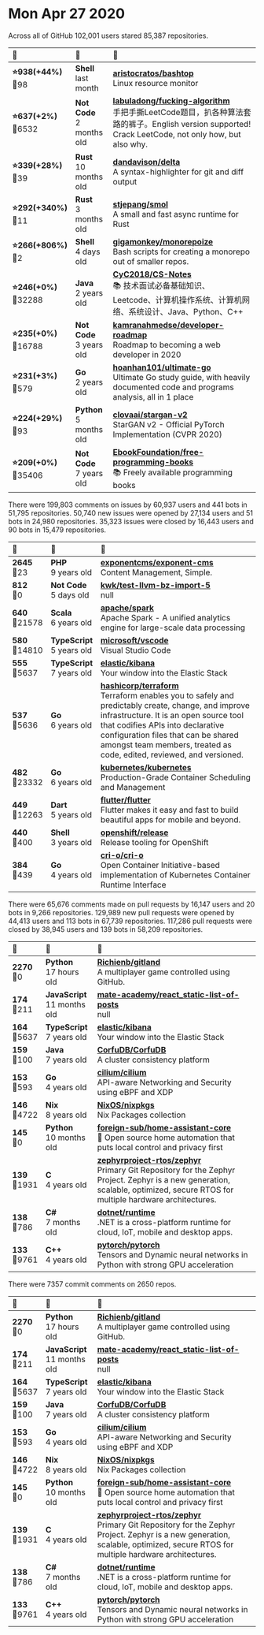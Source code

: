 # Mon Apr 27 2020

Across all of GitHub 102,001 users stared 
85,387 repositories. 

| :page_with_curl: | :calendar: | :page_with_curl: |
| :--- | :--- | :--- |
| **:star:938(+44%)**<br>:twisted_rightwards_arrows:98 | **Shell**<br>last month | **[aristocratos/bashtop](https://github.com/aristocratos/bashtop)**<br>Linux resource monitor |
| **:star:637(+2%)**<br>:twisted_rightwards_arrows:6532 | **Not Code**<br>2 months old | **[labuladong/fucking-algorithm](https://github.com/labuladong/fucking-algorithm)**<br>手把手撕LeetCode题目，扒各种算法套路的裤子。English version supported! Crack LeetCode, not only how, but also why.  |
| **:star:339(+28%)**<br>:twisted_rightwards_arrows:39 | **Rust**<br>10 months old | **[dandavison/delta](https://github.com/dandavison/delta)**<br>A syntax-highlighter for git and diff output |
| **:star:292(+340%)**<br>:twisted_rightwards_arrows:11 | **Rust**<br>3 months old | **[stjepang/smol](https://github.com/stjepang/smol)**<br>A small and fast async runtime for Rust |
| **:star:266(+806%)**<br>:twisted_rightwards_arrows:2 | **Shell**<br>4 days old | **[gigamonkey/monorepoize](https://github.com/gigamonkey/monorepoize)**<br>Bash scripts for creating a monorepo out of smaller repos. |
| **:star:246(+0%)**<br>:twisted_rightwards_arrows:32288 | **Java**<br>2 years old | **[CyC2018/CS-Notes](https://github.com/CyC2018/CS-Notes)**<br>:books: 技术面试必备基础知识、Leetcode、计算机操作系统、计算机网络、系统设计、Java、Python、C++ |
| **:star:235(+0%)**<br>:twisted_rightwards_arrows:16788 | **Not Code**<br>3 years old | **[kamranahmedse/developer-roadmap](https://github.com/kamranahmedse/developer-roadmap)**<br>Roadmap to becoming a web developer in 2020 |
| **:star:231(+3%)**<br>:twisted_rightwards_arrows:579 | **Go**<br>2 years old | **[hoanhan101/ultimate-go](https://github.com/hoanhan101/ultimate-go)**<br>Ultimate Go study guide, with heavily documented code and programs analysis, all in 1 place |
| **:star:224(+29%)**<br>:twisted_rightwards_arrows:93 | **Python**<br>5 months old | **[clovaai/stargan-v2](https://github.com/clovaai/stargan-v2)**<br>StarGAN v2 - Official PyTorch Implementation (CVPR 2020) |
| **:star:209(+0%)**<br>:twisted_rightwards_arrows:35406 | **Not Code**<br>7 years old | **[EbookFoundation/free-programming-books](https://github.com/EbookFoundation/free-programming-books)**<br>:books: Freely available programming books |

There were 199,803 comments on issues by 60,937 users and 441 bots in 51,795 repositories.
50,740 new issues were opened by 27,134 users and 51 bots in 24,980 repositories.
35,323 issues were closed by 16,443 users and 90 bots in 15,479 repositories.

| :speech_balloon: | :calendar: | :page_with_curl: |
| :--- | :--- | :--- |
| **2645**<br>:twisted_rightwards_arrows:23 | **PHP**<br>9 years old | **[exponentcms/exponent-cms](https://github.com/exponentcms/exponent-cms)**<br>Content Management, Simple. |
| **812**<br>:twisted_rightwards_arrows:0 | **Not Code**<br>5 days old | **[kwk/test-llvm-bz-import-5](https://github.com/kwk/test-llvm-bz-import-5)**<br>null |
| **640**<br>:twisted_rightwards_arrows:21578 | **Scala**<br>6 years old | **[apache/spark](https://github.com/apache/spark)**<br>Apache Spark - A unified analytics engine for large-scale data processing |
| **580**<br>:twisted_rightwards_arrows:14810 | **TypeScript**<br>5 years old | **[microsoft/vscode](https://github.com/microsoft/vscode)**<br>Visual Studio Code |
| **555**<br>:twisted_rightwards_arrows:5637 | **TypeScript**<br>7 years old | **[elastic/kibana](https://github.com/elastic/kibana)**<br>Your window into the Elastic Stack |
| **537**<br>:twisted_rightwards_arrows:5636 | **Go**<br>6 years old | **[hashicorp/terraform](https://github.com/hashicorp/terraform)**<br>Terraform enables you to safely and predictably create, change, and improve infrastructure. It is an open source tool that codifies APIs into declarative configuration files that can be shared amongst team members, treated as code, edited, reviewed, and versioned. |
| **482**<br>:twisted_rightwards_arrows:23332 | **Go**<br>6 years old | **[kubernetes/kubernetes](https://github.com/kubernetes/kubernetes)**<br>Production-Grade Container Scheduling and Management |
| **449**<br>:twisted_rightwards_arrows:12263 | **Dart**<br>5 years old | **[flutter/flutter](https://github.com/flutter/flutter)**<br>Flutter makes it easy and fast to build beautiful apps for mobile and beyond. |
| **440**<br>:twisted_rightwards_arrows:400 | **Shell**<br>3 years old | **[openshift/release](https://github.com/openshift/release)**<br>Release tooling for OpenShift |
| **384**<br>:twisted_rightwards_arrows:439 | **Go**<br>4 years old | **[cri-o/cri-o](https://github.com/cri-o/cri-o)**<br>Open Container Initiative-based implementation of Kubernetes Container Runtime Interface |

There were 65,676 comments made on pull requests by 16,147 users and 20 bots in 9,266 repositories.
129,989 new pull requests were opened by 44,413 users and 113 bots in 67,739 repositories.
117,286 pull requests were closed by 38,945 users and 139 bots in 58,209 repositories.

| :speech_balloon: | :calendar: | :page_with_curl: |
| :--- | :--- | :--- |
| **2270**<br>:twisted_rightwards_arrows:0 | **Python**<br>17 hours old | **[Richienb/gitland](https://github.com/Richienb/gitland)**<br>A multiplayer game controlled using GitHub. |
| **174**<br>:twisted_rightwards_arrows:211 | **JavaScript**<br>11 months old | **[mate-academy/react_static-list-of-posts](https://github.com/mate-academy/react_static-list-of-posts)**<br>null |
| **164**<br>:twisted_rightwards_arrows:5637 | **TypeScript**<br>7 years old | **[elastic/kibana](https://github.com/elastic/kibana)**<br>Your window into the Elastic Stack |
| **159**<br>:twisted_rightwards_arrows:100 | **Java**<br>7 years old | **[CorfuDB/CorfuDB](https://github.com/CorfuDB/CorfuDB)**<br>A cluster consistency platform |
| **153**<br>:twisted_rightwards_arrows:593 | **Go**<br>4 years old | **[cilium/cilium](https://github.com/cilium/cilium)**<br>API-aware Networking and Security using eBPF and XDP |
| **146**<br>:twisted_rightwards_arrows:4722 | **Nix**<br>8 years old | **[NixOS/nixpkgs](https://github.com/NixOS/nixpkgs)**<br>Nix Packages collection |
| **145**<br>:twisted_rightwards_arrows:0 | **Python**<br>10 months old | **[foreign-sub/home-assistant-core](https://github.com/foreign-sub/home-assistant-core)**<br>:house_with_garden: Open source home automation that puts local control and privacy first |
| **139**<br>:twisted_rightwards_arrows:1931 | **C**<br>4 years old | **[zephyrproject-rtos/zephyr](https://github.com/zephyrproject-rtos/zephyr)**<br>Primary Git Repository for the Zephyr Project. Zephyr is a new generation, scalable, optimized, secure RTOS for multiple hardware architectures. |
| **138**<br>:twisted_rightwards_arrows:786 | **C#**<br>7 months old | **[dotnet/runtime](https://github.com/dotnet/runtime)**<br>.NET is a cross-platform runtime for cloud, IoT, mobile and desktop apps. |
| **133**<br>:twisted_rightwards_arrows:9761 | **C++**<br>4 years old | **[pytorch/pytorch](https://github.com/pytorch/pytorch)**<br>Tensors and Dynamic neural networks in Python with strong GPU acceleration |

There were 7357 commit comments on 2650 repos.

| :speech_balloon: | :calendar: | :page_with_curl: |
| :--- | :--- | :--- |
| **2270**<br>:twisted_rightwards_arrows:0 | **Python**<br>17 hours old | **[Richienb/gitland](https://github.com/Richienb/gitland)**<br>A multiplayer game controlled using GitHub. |
| **174**<br>:twisted_rightwards_arrows:211 | **JavaScript**<br>11 months old | **[mate-academy/react_static-list-of-posts](https://github.com/mate-academy/react_static-list-of-posts)**<br>null |
| **164**<br>:twisted_rightwards_arrows:5637 | **TypeScript**<br>7 years old | **[elastic/kibana](https://github.com/elastic/kibana)**<br>Your window into the Elastic Stack |
| **159**<br>:twisted_rightwards_arrows:100 | **Java**<br>7 years old | **[CorfuDB/CorfuDB](https://github.com/CorfuDB/CorfuDB)**<br>A cluster consistency platform |
| **153**<br>:twisted_rightwards_arrows:593 | **Go**<br>4 years old | **[cilium/cilium](https://github.com/cilium/cilium)**<br>API-aware Networking and Security using eBPF and XDP |
| **146**<br>:twisted_rightwards_arrows:4722 | **Nix**<br>8 years old | **[NixOS/nixpkgs](https://github.com/NixOS/nixpkgs)**<br>Nix Packages collection |
| **145**<br>:twisted_rightwards_arrows:0 | **Python**<br>10 months old | **[foreign-sub/home-assistant-core](https://github.com/foreign-sub/home-assistant-core)**<br>:house_with_garden: Open source home automation that puts local control and privacy first |
| **139**<br>:twisted_rightwards_arrows:1931 | **C**<br>4 years old | **[zephyrproject-rtos/zephyr](https://github.com/zephyrproject-rtos/zephyr)**<br>Primary Git Repository for the Zephyr Project. Zephyr is a new generation, scalable, optimized, secure RTOS for multiple hardware architectures. |
| **138**<br>:twisted_rightwards_arrows:786 | **C#**<br>7 months old | **[dotnet/runtime](https://github.com/dotnet/runtime)**<br>.NET is a cross-platform runtime for cloud, IoT, mobile and desktop apps. |
| **133**<br>:twisted_rightwards_arrows:9761 | **C++**<br>4 years old | **[pytorch/pytorch](https://github.com/pytorch/pytorch)**<br>Tensors and Dynamic neural networks in Python with strong GPU acceleration |

